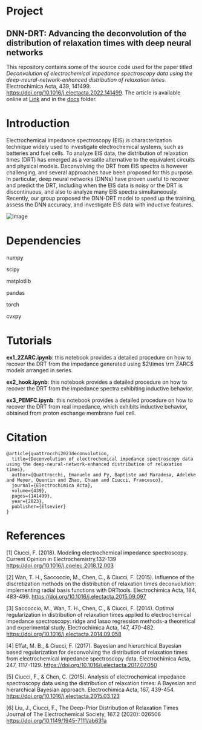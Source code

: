 # Project

## DNN-DRT: Advancing the deconvolution of the distribution of relaxation times with deep neural networks
This repository contains some of the source code used for the paper titled *Deconvolution of electrochemical impedance spectroscopy data using the deep-neural-network-enhanced distribution of relaxation times*. Electrochimica Acta, 439, 141499. https://doi.org/10.1016/j.electacta.2022.141499. The article is available online at [Link](https://doi.org/10.1016/j.electacta.2022.141499) and in the [docs](docs) folder. 
# Introduction
Electrochemical impedance spectroscopy (EIS) is characterization technique widely used to investigate electrochemical systems, such as batteries and fuel cells. To analyze EIS data, the distribution of relaxation times (DRT) has emerged as a versatile alternative to the equivalent circuits and physical models. Deconvolving the DRT from EIS spectra is however challenging, and several approaches have been proposed for this purpose. In particular, deep neural networks (DNNs) have proven useful to recover and predict the DRT, including when the EIS data is noisy or the DRT is discontinuous, and also to analyze many EIS spectra simultaneously. Recently, our group proposed the DNN-DRT model to speed up the training, assess the DNN accuracy, and investigate EIS data with inductive features.


![image](https://github.com/ciuccislab/pyDRTtools/assets/57649983/c0d8e299-5cac-4b19-a753-1c60d951d337)

# Dependencies

numpy

scipy

matplotlib

pandas

torch

cvxpy

# Tutorials

**ex1_2ZARC.ipynb**: this notebook provides a detailed procedure on how to recover the DRT from the impedance generated using $2\times \rm ZARC$ models arranged in series.

**ex2_hook.ipynb**: this notebook provides a detailed procedure on how to recover the DRT from the impedance spectra exhibiting inductive behavior.

**ex3_PEMFC.ipynb**: this notebook provides a detailed procedure on how to recover the DRT from real impedance, which exhibits inductive behavior, obtained from proton exchange membrane fuel cell.


# Citation

```
@article{quattrocchi2023deconvolution,
  title={Deconvolution of electrochemical impedance spectroscopy data using the deep-neural-network-enhanced distribution of relaxation times},
  author={Quattrocchi, Emanuele and Py, Baptiste and Maradesa, Adeleke and Meyer, Quentin and Zhao, Chuan and Ciucci, Francesco},
  journal={Electrochimica Acta},
  volume={439},
  pages={141499},
  year={2023},
  publisher={Elsevier}
}

```

# References
[1] Ciucci, F. (2018). Modeling electrochemical impedance spectroscopy. Current Opinion in Electrochemistry.132-139 https://doi.org/10.1016/j.coelec.2018.12.003

[2] Wan, T. H., Saccoccio, M., Chen, C., & Ciucci, F. (2015). Influence of the discretization methods on the distribution of relaxation times deconvolution: implementing radial basis functions with DRTtools. Electrochimica Acta, 184, 483-499. https://doi.org/10.1016/j.electacta.2015.09.097

[3] Saccoccio, M., Wan, T. H., Chen, C., & Ciucci, F. (2014). Optimal regularization in distribution of relaxation times applied to electrochemical impedance spectroscopy: ridge and lasso regression methods-a theoretical and experimental study. Electrochimica Acta, 147, 470-482. https://doi.org/10.1016/j.electacta.2014.09.058

[4] Effat, M. B., & Ciucci, F. (2017). Bayesian and hierarchical Bayesian based regularization for deconvolving the distribution of relaxation times from electrochemical impedance spectroscopy data. Electrochimica Acta, 247, 1117-1129. https://doi.org/10.1016/j.electacta.2017.07.050

[5] Ciucci, F., & Chen, C. (2015). Analysis of electrochemical impedance spectroscopy data using the distribution of relaxation times: A Bayesian and hierarchical Bayesian approach. Electrochimica Acta, 167, 439-454. https://doi.org/10.1016/j.electacta.2015.03.123

[6] Liu, J., Ciucci, F., The Deep-Prior Distribution of Relaxation Times Journal of The Electrochemical Society, 167.2 (2020): 026506 https://doi.org/10.1149/1945-7111/ab631a
